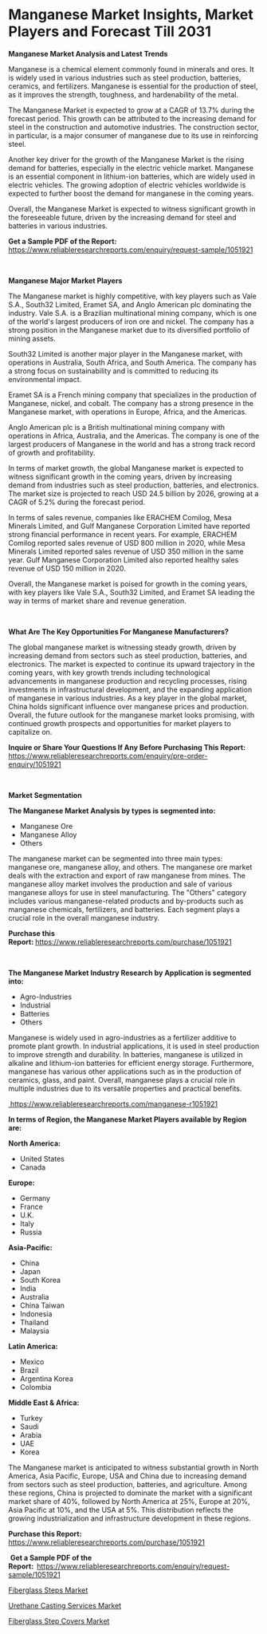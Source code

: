 <p><h1>Manganese Market Insights, Market Players and Forecast Till 2031</h1></p><p><strong>Manganese Market Analysis and Latest Trends</strong></p>
<p><p>Manganese is a chemical element commonly found in minerals and ores. It is widely used in various industries such as steel production, batteries, ceramics, and fertilizers. Manganese is essential for the production of steel, as it improves the strength, toughness, and hardenability of the metal.</p><p>The Manganese Market is expected to grow at a CAGR of 13.7% during the forecast period. This growth can be attributed to the increasing demand for steel in the construction and automotive industries. The construction sector, in particular, is a major consumer of manganese due to its use in reinforcing steel.</p><p>Another key driver for the growth of the Manganese Market is the rising demand for batteries, especially in the electric vehicle market. Manganese is an essential component in lithium-ion batteries, which are widely used in electric vehicles. The growing adoption of electric vehicles worldwide is expected to further boost the demand for manganese in the coming years.</p><p>Overall, the Manganese Market is expected to witness significant growth in the foreseeable future, driven by the increasing demand for steel and batteries in various industries.</p></p>
<p><strong>Get a Sample PDF of the Report:&nbsp;</strong> <a href="https://www.reliableresearchreports.com/enquiry/request-sample/1051921">https://www.reliableresearchreports.com/enquiry/request-sample/1051921</a></p>
<p>&nbsp;</p>
<p><strong>Manganese Major Market Players</strong></p>
<p><p>The Manganese market is highly competitive, with key players such as Vale S.A., South32 Limited, Eramet SA, and Anglo American plc dominating the industry. Vale S.A. is a Brazilian multinational mining company, which is one of the world's largest producers of iron ore and nickel. The company has a strong position in the Manganese market due to its diversified portfolio of mining assets.</p><p>South32 Limited is another major player in the Manganese market, with operations in Australia, South Africa, and South America. The company has a strong focus on sustainability and is committed to reducing its environmental impact.</p><p>Eramet SA is a French mining company that specializes in the production of Manganese, nickel, and cobalt. The company has a strong presence in the Manganese market, with operations in Europe, Africa, and the Americas.</p><p>Anglo American plc is a British multinational mining company with operations in Africa, Australia, and the Americas. The company is one of the largest producers of Manganese in the world and has a strong track record of growth and profitability.</p><p>In terms of market growth, the global Manganese market is expected to witness significant growth in the coming years, driven by increasing demand from industries such as steel production, batteries, and electronics. The market size is projected to reach USD 24.5 billion by 2026, growing at a CAGR of 5.2% during the forecast period.</p><p>In terms of sales revenue, companies like ERACHEM Comilog, Mesa Minerals Limited, and Gulf Manganese Corporation Limited have reported strong financial performance in recent years. For example, ERACHEM Comilog reported sales revenue of USD 800 million in 2020, while Mesa Minerals Limited reported sales revenue of USD 350 million in the same year. Gulf Manganese Corporation Limited also reported healthy sales revenue of USD 150 million in 2020.</p><p>Overall, the Manganese market is poised for growth in the coming years, with key players like Vale S.A., South32 Limited, and Eramet SA leading the way in terms of market share and revenue generation.</p></p>
<p>&nbsp;</p>
<p><strong>What Are The Key Opportunities For Manganese Manufacturers?</strong></p>
<p><p>The global manganese market is witnessing steady growth, driven by increasing demand from sectors such as steel production, batteries, and electronics. The market is expected to continue its upward trajectory in the coming years, with key growth trends including technological advancements in manganese production and recycling processes, rising investments in infrastructural development, and the expanding application of manganese in various industries. As a key player in the global market, China holds significant influence over manganese prices and production. Overall, the future outlook for the manganese market looks promising, with continued growth prospects and opportunities for market players to capitalize on.</p></p>
<p><strong>Inquire or Share Your Questions If Any Before Purchasing This Report:</strong> <a href="https://www.reliableresearchreports.com/enquiry/pre-order-enquiry/1051921">https://www.reliableresearchreports.com/enquiry/pre-order-enquiry/1051921</a></p>
<p>&nbsp;</p>
<p><strong>Market Segmentation</strong></p>
<p><strong>The Manganese Market Analysis by types is segmented into:</strong></p>
<p><ul><li>Manganese Ore</li><li>Manganese Alloy</li><li>Others</li></ul></p>
<p><p>The manganese market can be segmented into three main types: manganese ore, manganese alloy, and others. The manganese ore market deals with the extraction and export of raw manganese from mines. The manganese alloy market involves the production and sale of various manganese alloys for use in steel manufacturing. The "Others" category includes various manganese-related products and by-products such as manganese chemicals, fertilizers, and batteries. Each segment plays a crucial role in the overall manganese industry.</p></p>
<p><strong>Purchase this Report:&nbsp;</strong><a href="https://www.reliableresearchreports.com/purchase/1051921">https://www.reliableresearchreports.com/purchase/1051921</a></p>
<p>&nbsp;</p>
<p><strong>The Manganese Market Industry Research by Application is segmented into:</strong></p>
<p><ul><li>Agro-Industries</li><li>Industrial</li><li>Batteries</li><li>Others</li></ul></p>
<p><p>Manganese is widely used in agro-industries as a fertilizer additive to promote plant growth. In industrial applications, it is used in steel production to improve strength and durability. In batteries, manganese is utilized in alkaline and lithium-ion batteries for efficient energy storage. Furthermore, manganese has various other applications such as in the production of ceramics, glass, and paint. Overall, manganese plays a crucial role in multiple industries due to its versatile properties and practical benefits.</p></p>
<p><a href="https://www.reliableresearchreports.com/manganese-r1051921">&nbsp;https://www.reliableresearchreports.com/manganese-r1051921</a></p>
<p><strong>In terms of Region, the Manganese Market Players available by Region are:</strong></p>
<p>
    <p> <strong> North America: </strong>
        <ul>
            <li>United States</li>
            <li>Canada</li>
        </ul>
        </p> 
    <p> <strong> Europe: </strong>
        <ul>
            <li>Germany</li>
            <li>France</li>
            <li>U.K.</li>
            <li>Italy</li>
            <li>Russia</li>
        </ul>
        </p> 
    <p> <strong> Asia-Pacific: </strong>
        <ul>
            <li>China</li>
            <li>Japan</li>
            <li>South Korea</li>
            <li>India</li>
            <li>Australia</li>
            <li>China Taiwan</li>
            <li>Indonesia</li>
            <li>Thailand</li>
            <li>Malaysia</li>
        </ul>
        </p> 
    <p> <strong> Latin America: </strong>
        <ul>
            <li>Mexico</li>
            <li>Brazil</li>
            <li>Argentina Korea</li>
            <li>Colombia</li>
        </ul>
        </p> 
    <p> <strong> Middle East & Africa: </strong>
        <ul>
            <li>Turkey</li>
            <li>Saudi</li>
            <li>Arabia</li>
            <li>UAE</li>
            <li>Korea</li>
        </ul>
    </p>
    </p>
<p><p>The Manganese market is anticipated to witness substantial growth in North America, Asia Pacific, Europe, USA and China due to increasing demand from sectors such as steel production, batteries, and agriculture. Among these regions, China is projected to dominate the market with a significant market share of 40%, followed by North America at 25%, Europe at 20%, Asia Pacific at 10%, and the USA at 5%. This distribution reflects the growing industrialization and infrastructure development in these regions.</p></p>
<p><strong>Purchase this Report: </strong><a href="https://www.reliableresearchreports.com/purchase/1051921">https://www.reliableresearchreports.com/purchase/1051921</a></p>
<p>&nbsp;<strong>Get a Sample PDF of the Report:&nbsp;&nbsp;</strong><a href="https://www.reliableresearchreports.com/enquiry/request-sample/1051921">https://www.reliableresearchreports.com/enquiry/request-sample/1051921</a></p>
<p><strong></strong></p>
<p><p><a href="https://www.linkedin.com/pulse/fiberglass-steps-market-report-reveals-latest-trends-growth-hvvse">Fiberglass Steps Market</a></p><p><a href="https://www.linkedin.com/pulse/urethane-casting-services-market-size-reveals-best-marketing-channels-wwfje">Urethane Casting Services Market</a></p><p><a href="https://www.linkedin.com/pulse/fiberglass-step-covers-market-share-evolution-growth-trends-e12xe">Fiberglass Step Covers Market</a></p></p>